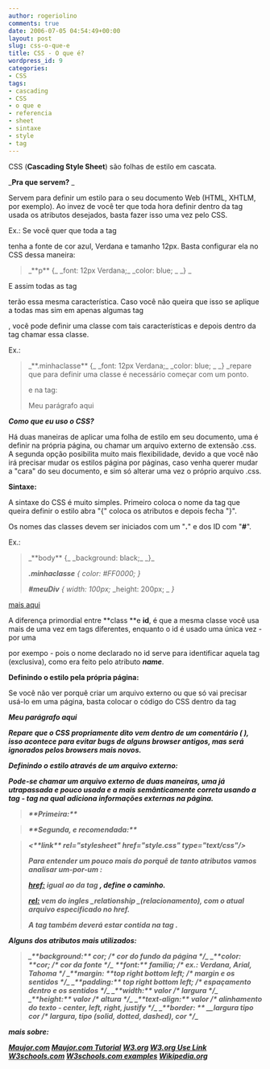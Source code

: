 ```yaml
---
author: rogeriolino
comments: true
date: 2006-07-05 04:54:49+00:00
layout: post
slug: css-o-que-e
title: CSS - O que é?
wordpress_id: 9
categories:
- CSS
tags:
- cascading
- CSS
- o que e
- referencia
- sheet
- sintaxe
- style
- tag
---
```


CSS (**Cascading Style Sheet**) são folhas de estilo em cascata.

_**Pra que servem?** _

Servem para definir um estilo para o seu documento Web (HTML, XHTLM, por exemplo). Ao invez de você ter que toda hora definir dentro da tag usada os atributos desejados, basta fazer isso uma vez pelo CSS.

Ex.: Se você quer que toda a tag <p> tenha a fonte de cor azul, Verdana e tamanho 12px. Basta configurar ela no CSS dessa maneira:


<blockquote>_**p** {_
_font: 12px Verdana;_
_color: blue; _
_} _</blockquote>


E assim todas as tag <p> terão essa mesma característica. Caso você não queira que isso se aplique a todas mas sim em apenas algumas tag <p>, você pode definir uma classe com tais características e depois dentro da tag chamar essa classe.

Ex.:


<blockquote>_**.minhaclasse** {_
_font: 12px Verdana;_
_color: blue; _
_} _repare que para definir uma classe é necessário começar com um ponto.

e na tag:

<p **class**="_minhaclasse_"> Meu parágrafo aqui </p></blockquote>


_**Como que eu uso o CSS?**_

Há duas maneiras de aplicar uma folha de estilo em seu documento, uma é definir na própria página, ou chamar um arquivo externo de extensão .css. A segunda opção posibilita muito mais flexibilidade, devido a que você não irá precisar mudar os estilos página por páginas, caso venha querer mudar a "cara" do seu documento, e sim só alterar uma vez o próprio arquivo .css.

**Sintaxe:**

A sintaxe do CSS é muito simples. Primeiro coloca o nome da tag que queira definir o estilo abra "{" coloca os atributos e depois fecha "}".

Os nomes das classes devem ser iniciados com um "**.**" e dos ID com "**#**".

Ex.:


<blockquote>_**body** {_
_background: black;_
_}_

_**.minhaclasse** {_
_color: #FF0000;_
_}_

_**#meuDiv** {_
_width: 100px;_
_height: 200px; _
_}_</blockquote>


[mais aqui](http://www.w3schools.com/css/css_syntax.asp)

A diferença primordial entre **class **e **id**, é que a mesma classe você usa mais de uma vez em tags diferentes, enquanto o id é usado uma única vez - por uma <div> por exempo - pois o nome declarado no id serve para identificar aquela tag (exclusiva), como era feito pelo atributo **_name_**.

**Definindo o estilo pela própria página:**

Se você não ver porquê criar um arquivo externo ou que só vai precisar usá-lo em uma página, basta colocar o código do CSS dentro da tag _**<style>**_ que por sua vez deve ficar dentro da tag **<head>** passando o atributo _type_ como **_text/css_**.

Ex.:


<blockquote><html>
<head>
<title>Meu Título</title>
<style type="text/css">
<!--
_**.minhaclasse** {_
_font: 12px Verdana;_
_color: blue; _
_}_
-->
</style>
</head>
<body>
<p class="_minhaclasse_"> Meu parágrafo aqui </p>
</body>
</html>

Repare que o CSS propriamente dito vem dentro de um comentário ( _**<!-- ****-->**_ ), isso acontece para evitar bugs de alguns browser antigos, mas será ignorados pelos browsers mais novos.</blockquote>


**Definindo o estilo através de um arquivo externo:**

Pode-se chamar um arquivo externo de duas maneiras, uma já utrapassada e pouco usada e a mais semânticamente correta usando a tag <link> - tag na qual adiciona informações externas na página.


<blockquote>**Primeira:**</blockquote>




<blockquote><style type="text/css">
<!--
_@import: url(arquivo.css);_
-->
</style></blockquote>




<blockquote>**Segunda, e recomendada:**</blockquote>




<blockquote><**link** rel="stylesheet" href="style.css" type="text/css"/>

Para entender um pouco mais do porquê de tanto atributos vamos analisar um-por-um :

[**href:**](http://www.w3.org/TR/html4/struct/links.html#adef-href) igual ao da tag <a>, define o caminho.

[**rel:**](http://www.w3.org/TR/html4/struct/links.html#adef-rel) vem do ingles _relationship _(relacionamento), com o atual arquivo especificado no href.

A tag <link> também deverá estar contida na tag <head>.</blockquote>


**Alguns dos atributos mais utilizados:**


<blockquote>_**background:** cor; /* cor do fundo da página */_
_**color: **cor; /* cor da fonte */_
**font:** familia; /* ex.: Verdana, Arial, Tahoma */
_**margin: **top right bottom left; /* margin e os sentidos */_
_**padding:**  top right bottom left; /* espaçamento dentro e os sentidos */_
_**width:** valor /* largura */_
_**height:** valor /* altura */_
_**text-align:** valor /* alinhamento do texto - center, left, right, justify */_
_**border: ** __largura tipo cor /* largura, tipo (solid, dotted, dashed), cor */_</blockquote>


**mais sobre:**

[Maujor.com](http://www.maujor.com/)
[Maujor.com Tutorial](http://www.maujor.com/tutorialcss1/css1tut.shtml)
[W3.org](http://www.w3.org/Style/)
[W3.org Use Link](http://www.w3.org/QA/Tips/use-links)
[W3schools.com](http://www.w3schools.com/css/default.asp)
[W3schools.com examples](http://www.w3schools.com/css/css_examples.asp)
[Wikipedia.org](http://pt.wikipedia.org/wiki/Cascading_Style_Sheets)
